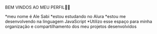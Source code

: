 BEM VINDOS AO MEU PERFIL🥰🥰

*meu nome é Ale Sabi
*estou estudando no Alura
*estou me desenvolvendo na linguagem JavaScript
*Utilizo esse espaço para minha organização e compartilhamento dos meu projetos desenvolvidos
